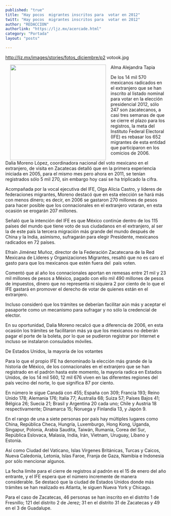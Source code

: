 ```yaml
---
published: "true"
title: "Hay pocos  migrantes inscritos para  votar en 2012"
twitt: "Hay pocos  migrantes inscritos para  votar en 2012"
author: "REDACCION"
authorlink: "https://ljz.mx/acercade.html"
category: "Portada"
layout: "posts"

---
```

http://ljz.mx/images/stories/fotos_diciembre/p2 votook.jpg

  <img src="http://ljz.mx/images/stories/fotos_diciembre/p2 votook.jpg" border="0" width="300" style="margin-left: 15px; margin-right: 15px; float: left;" />Alma Alejandra Tapia



  De los 14 mil 570 mexicanos radicados en el extranjero que se han inscrito al listado nominal para votar en la elección presidencial 2012, sólo 247 son zacatecanos, a casi tres semanas de que se cierre el plazo para los registros, la meta del Instituto Federal Electoral (IFE) es rebasar los 652 migrantes de esta entidad que participaron en los comicios de 2006.



  Dalia Moreno López, coordinadora nacional del voto mexicano en el extranjero, de visita en Zacatecas detalló que en la primera experiencia iniciada en 2005, para el mismo mes pero ahora en 2011, se tenían registrados sólo 5 mil 270, sin embargo hoy casi se ha triplicado la cifra.



  Acompañada por la vocal ejecutiva del IFE, Olga Alicia Castro, y líderes de federaciones migrantes, Moreno destacó que en esta elección se hará más con menos dinero; es decir, en 2006 se gastaron 270 millones de pesos para hacer posible que los connacionales en el extranjero votaran, en esta ocasión se erogarán 207 millones.



  Señaló que la intención del IFE es que México continúe dentro de los 115 países del mundo que tiene voto de sus ciudadanos en el extranjero, al ser la de este país la tercera migración más grande del mundo después de China y la India, asimismo, sufragarán para elegir Presidente, mexicanos radicados en 72 países.



  Efraín Jiménez Muñoz, director de la Federación Zacatecana de la Red Mexicana de Líderes y Organizaciones Migrantes, resaltó que no es caro el gasto para que los mexicanos que estén fuera del  país voten.



  Comentó que al año los connacionales aportan en remesas entre 21 mil y 23 mil millones de pesos a México, pagado con ello mil 490 millones de pesos de impuestos, dinero que no representa ni siquiera 2 por ciento de lo que el IFE gastará en promover el derecho de votar de quienes están en el extranjero.



  Incluso consideró que los trámites se deberían facilitar aún más y aceptar el pasaporte como un mecanismo para sufragar y no sólo la credencial de elector.



  En su oportunidad, Dalia Moreno recalcó que a diferencia de 2006, en esta ocasión los trámites se facilitaron más ya que los mexicanos no deberán pagar el porte de la boleta, por lo que se pudieron registrar por Internet e incluso se instalaron consulados móviles. 



  De Estados Unidos, la mayoría de los votantes



  Para lo que el propio IFE ha denominado la elección más grande de la historia de México, de los connacionales en el extranjero que se han registrado en el padrón hasta este momento, la mayoría radica en Estados Unidos, de los 14 mil 560, 12 mil 676 viven en las diferentes regiones del país vecino del norte, lo que significa 87 por ciento.



  En número le sigue Canadá con 455; España con 309; Francia 193; Reino Unido 178; Alemania 176; Italia 77; Australia 68; Suiza 57; Países Bajos 41; Bélgica 26; Suecia 21; Brasil y Argentina 20 cada uno; Chile y Austria 18 respectivamente; Dinamarca 15; Noruega y Finlandia 13, y Japón 9.



  En el rango de una a siete personas por país hay múltiples lugares como China, República Checa, Hungría, Luxemburgo, Hong Kong, Uganda, Singapur, Polonia, Arabia Saudita, Taiwán, Rumania, Corea del Sur, República Eslovaca, Malasia, India, Irán, Vietnam, Uruguay, Líbano y Estonia.



  Así como Ciudad del Vaticano, Islas Vírgenes Británicas, Turcas y Caicos, Nueva Caledonia, Letonia, Islas Faroe, Franja de Gaza, Namibia e Indonesia por sólo mencionar algunos.



  La fecha límite para el cierre de registros al padrón es el 15 de enero del año entrante, y el IFE espera que el número incremente de manera considerable. Se destacó que la ciudad de Estados Unidos donde más trámites se han realizado es Atlanta, le siguen Nueva York y Chicago.



  Para el caso de Zacatecas, 46 personas se han inscrito en el distrito 1 de Fresnillo; 121 del distrito 2 de Jerez; 31 en el distrito 31 de Zacatecas y 49 en el 3 de Guadalupe.

